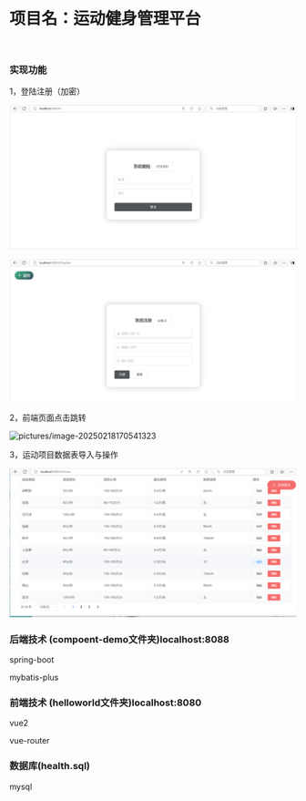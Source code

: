 <h1>项目名：运动健身管理平台
</h1>

```html



```

<h3>实现功能
</h3>

1，登陆注册（加密）

![pictures/image-20250218170434925](pictures\image-20250218170434925.png)

![pictures/image-20250218170506971](pictures\image-20250218170506971.png)

2，前端页面点击跳转

![pictures/image-20250218170541323](D:\全栈开发\健身管理平台\-\pictures\image-20250218170541323.png)

3，运动项目数据表导入与操作

![pictures/image-20250218170557900](pictures\image-20250218170557900.png)

<h3>后端技术
    (compoent-demo文件夹)localhost:8088
</h3>

spring-boot

mybatis-plus

<h3>前端技术
    (helloworld文件夹)localhost:8080
</h3>

vue2

vue-router

<h3>
    数据库(health.sql)
</h3>

mysql


